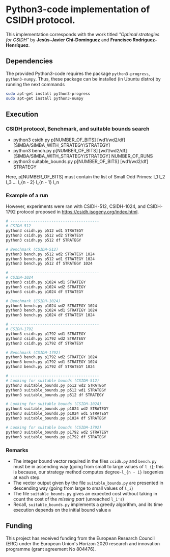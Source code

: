 # Python3-code implementation of CSIDH protocol.

This implementation corresponds with the work titled _"Optimal strategies for CSIDH"_ by **Jesús-Javier Chi-Domínguez** and **Francisco Rodríguez-Henríquez**.

## Dependencies

The provided Python3-code requires the package `python3-progress`, `python3-numpy`. Thus, these package can be installed (in Ubuntu distro) by running the next commands

```bash
sudo apt-get install python3-progress
sudo apt-get install python3-numpy
```

## Execution

### CSIDH protocol, Benchmark, and suitable bounds search

- python3 csidh.py p[NUMBER_OF_BITS] [wd1/wd2/df] [SIMBA/SIMBA_WITH_STRATEGY/STRATEGY]
- python3 bench.py p[NUMBER_OF_BITS] [wd1/wd2/df] [SIMBA/SIMBA_WITH_STRATEGY/STRATEGY] NUMBER_OF_RUNS
- python3 suitable_bounds.py p[NUMBER_OF_BITS] [wd1/wd2/df] STRATEGY

Here, p[NUMBER_OF_BITS] must contain the list of Small Odd Primes: l_1 l_2 l_3 ... l_{n - 2} l_{n - 1} l_n

### Example of a run

However, experiments were ran with CSIDH-512, CSIDH-1024, and CSIDH-1792 protocol proposed in https://csidh.isogeny.org/index.html.

```bash
# ---------------------------------------
# CSIDH-512
python3 csidh.py p512 wd1 STRATEGY
python3 csidh.py p512 wd2 STRATEGY
python3 csidh.py p512 df STRATEGY

# Benchmark (CSIDH-512)
python3 bench.py p512 wd2 STRATEGY 1024
python3 bench.py p512 wd1 STRATEGY 1024
python3 bench.py p512 df STRATEGY 1024

# ---------------------------------------
# CSIDH-1024
python3 csidh.py p1024 wd1 STRATEGY
python3 csidh.py p1024 wd2 STRATEGY
python3 csidh.py p1024 df STRATEGY

# Benchmark (CSIDH-1024)
python3 bench.py p1024 wd2 STRATEGY 1024
python3 bench.py p1024 wd1 STRATEGY 1024
python3 bench.py p1024 df STRATEGY 1024

# ---------------------------------------
# CSIDH-1792
python3 csidh.py p1792 wd1 STRATEGY
python3 csidh.py p1792 wd2 STRATEGY
python3 csidh.py p1792 df STRATEGY

# Benchmark (CSIDH-1792)
python3 bench.py p1792 wd2 STRATEGY 1024
python3 bench.py p1792 wd1 STRATEGY 1024
python3 bench.py p1792 df STRATEGY 1024

# ---------------------------------------
# Looking for suitable bounds (CSIDH-512)
python3 suitable_bounds.py p512 wd2 STRATEGY
python3 suitable_bounds.py p512 wd1 STRATEGY
python3 suitable_bounds.py p512 df STRATEGY

# Looking for suitable bounds (CSIDH-1024)
python3 suitable_bounds.py p1024 wd2 STRATEGY
python3 suitable_bounds.py p1024 wd1 STRATEGY
python3 suitable_bounds.py p1024 df STRATEGY

# Looking for suitable bounds (CSIDH-1792)
python3 suitable_bounds.py p1792 wd2 STRATEGY
python3 suitable_bounds.py p1792 df STRATEGY
```

### Remarks
- The integer bound vector required in the files `csidh.py` and `bench.py` must be in ascending way (going from small to large values of `l_i`); this is because, our strategy method computes degree-`l_{n - i}` isogenies at each step.
- The vector output given by the file `suitable_bounds.py` are presented in descending way (going from large to small values of `l_i`)
- The file `suitable_bounds.py` gives an expected cost without taking in count the cost of the _missing part_ (unreached `l_i's`)
- Recall, `suitable_bounds.py` implements a greedy algorithm, and its time execution depends on the initial bound value `m` 

## Funding

This project has received funding from the European Research Council (ERC) under the European Union's Horizon 2020 research and innovation programme (grant agreement No 804476).

